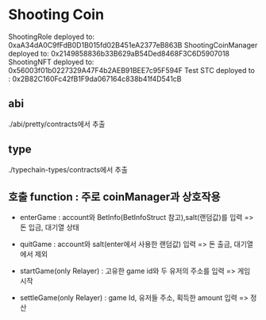 # Shooting Coin

ShootingRole deployed to: 0xaA34dA0C9fFdB0D1B015fd02B451eA2377eB863B
ShootingCoinManager deployed to: 0x2149858836b33B629aB54Ded8468F3C6D5907018
ShootingNFT deployed to: 0x56003f01b0227329A47F4b2AEB91BEE7c95F594F
Test STC deployed to : 0x2B82C160Fc42fB1F9da067164c838b41f4D541cB

## abi

./abi/pretty/contracts에서 추출

## type

./typechain-types/contracts에서 추출

## 호출 function : 주로 coinManager과 상호작용

- enterGame
  : account와 BetInfo(BetInfoStruct 참고),salt(랜덤값)를 입력
  => 돈 입금, 대기열 상태

- quitGame
  : account와 salt(enter에서 사용한 랜덤값) 입력
  => 돈 출금, 대기열에서 제외

- startGame(only Relayer)
  : 고유한 game id와 두 유저의 주소를 입력
  => 게임 시작

- settleGame(only Relayer)
  : game Id, 유저들 주소, 획득한 amount 입력
  => 정산
